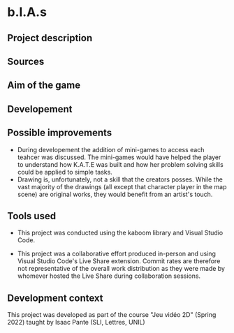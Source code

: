 # b.I.A.s

## Project description

## Sources

## Aim of the game

## Developement

## Possible improvements
- During developement the addition of mini-games to access each teahcer was discussed. The mini-games would have helped the player to understand how K.A.T.E was built and how her problem solving skills could be applied to simple tasks.
- Drawing is, unfortunately, not a skill that the creators posses. While the vast majority of the drawings (all except that character player in the map scene) are original works, they would benefit from an artist's touch.

## **Tools used**
- This project was conducted using the kaboom library and Visual Studio Code.

- This project was a collaborative effort produced in-person and using Visual Studio Code's Live Share extension. Commit rates are therefore not representative of the overall work distribution as they were made by whomever hosted the Live Share during collaboration sessions. 

## Development context
This project was developed as part of the course "Jeu vidéo 2D" (Spring 2022) taught by Isaac Pante (SLI, Lettres, UNIL)